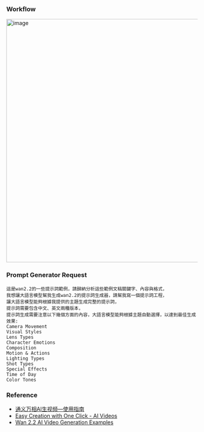 

### Workflow
<img width="640" alt="image" src="https://github.com/user-attachments/assets/95aba24d-30e3-45fb-8ba4-ef00a157a4c0" />

### Prompt Generator Request
```
這是wan2.2的一些提示詞範例，請歸納分析這些範例文稿關鍵字、內容與格式，
我想讓大語言模型幫我生成wan2.2的提示詞生成器，請幫我寫一個提示詞工程，
讓大語言模型能夠根據我提供的主題生成完整的提示詞，
提示詞需要包含中文、英文兩種版本，
提示詞生成需要注意以下幾個方面的內容，大語言模型能夠根據主題自動選擇，以達到最佳生成效果:
Camera Movement
Visual Styles
Lens Types
Character Emotions
Composition
Motion & Actions
Lighting Types
Shot Types
Special Effects
Time of Day
Color Tones
```

### Reference
* [通义万相AI生视频—使用指南](https://alidocs.dingtalk.com/i/nodes/jb9Y4gmKWrx9eo4dCql9LlbYJGXn6lpz)
* [Easy Creation with One Click - AI Videos](https://alidocs.dingtalk.com/i/nodes/EpGBa2Lm8aZxe5myC99MelA2WgN7R35y)
* [Wan 2.2 AI Video Generation Examples](https://wan-22.toolbomber.com/)
